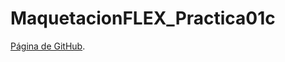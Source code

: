 # MaquetacionFLEX_Practica01c
[Página de GitHub](https://github.com/jlopbal3003/MaquetacionFLEX_Practica01c).
